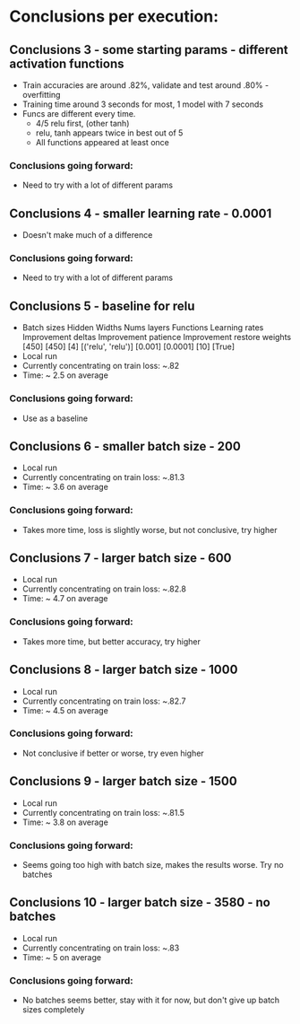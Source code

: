 # Conclusions per execution:
## Conclusions 3 - some starting params - different activation functions
- Train accuracies are around .82%, validate and test around .80% - overfitting
- Training time around 3 seconds for most, 1 model with 7 seconds
- Funcs are different every time. 
    - 4/5 relu first, (other tanh)
    - relu, tanh appears twice in best out of 5
    - All functions appeared at least once 
### Conclusions going forward:
- Need to try with a lot of different params

## Conclusions 4 - smaller learning rate - 0.0001
- Doesn't make much of a difference 
### Conclusions going forward:
- Need to try with a lot of different params

## Conclusions 5 - baseline for relu
- Batch sizes	Hidden Widths	Nums layers	Functions	        Learning rates	Improvement deltas	Improvement patience	Improvement restore weights
  [450]	        [450]	        [4]         [('relu', 'relu')]	[0.001]	        [0.0001]	        [10]	                [True]
- Local run
- Currently concentrating on train loss: ~.82
- Time: ~ 2.5 on average 
### Conclusions going forward:
- Use as a baseline

## Conclusions 6 - smaller batch size - 200
- Local run
- Currently concentrating on train loss: ~.81.3
- Time: ~ 3.6 on average 
### Conclusions going forward:
- Takes more time, loss is slightly worse, but not conclusive, try higher

## Conclusions 7 - larger batch size - 600
- Local run
- Currently concentrating on train loss: ~.82.8
- Time: ~ 4.7 on average 
### Conclusions going forward:
- Takes more time, but better accuracy, try higher

## Conclusions 8 - larger batch size - 1000
- Local run
- Currently concentrating on train loss: ~.82.7
- Time: ~ 4.5 on average 
### Conclusions going forward:
- Not conclusive if better or worse, try even higher

## Conclusions 9 - larger batch size - 1500
- Local run
- Currently concentrating on train loss: ~.81.5
- Time: ~ 3.8 on average 
### Conclusions going forward:
- Seems going too high with batch size, makes the results worse. Try no batches

## Conclusions 10 - larger batch size - 3580 - no batches
- Local run
- Currently concentrating on train loss: ~.83
- Time: ~ 5 on average 
### Conclusions going forward:
- No batches seems better, stay with it for now, but don't give up batch sizes completely

